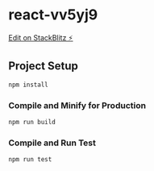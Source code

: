 # react-vv5yj9

[Edit on StackBlitz ⚡️](https://stackblitz.com/edit/react-vv5yj9)

## Project Setup

```sh
npm install
```

### Compile and Minify for Production

```sh
npm run build
```

### Compile and Run Test

```sh
npm run test
```

